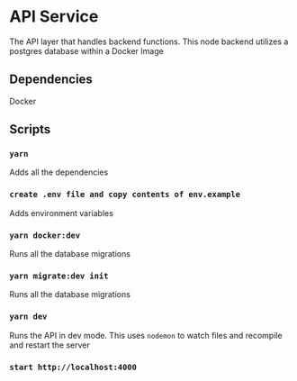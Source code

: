 # API Service

The API layer that handles backend functions. This node backend utilizes a postgres database within a Docker Image

## Dependencies

Docker

## Scripts

### `yarn`

Adds all the dependencies

### `create .env file and copy contents of env.example`

Adds environment variables

### `yarn docker:dev`

Runs all the database migrations

### `yarn migrate:dev init`

Runs all the database migrations

### `yarn dev`

Runs the API in dev mode. This uses `nodemon` to watch files and recompile and restart the server

### `start http://localhost:4000`